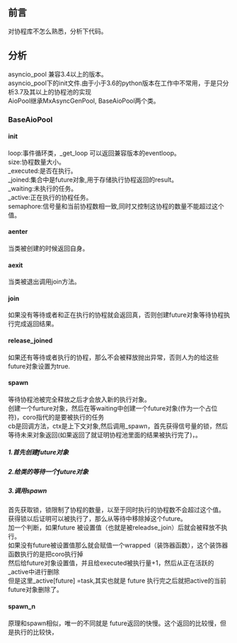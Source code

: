 ## 前言  
对协程库不怎么熟悉，分析下代码。  

## 分析  

asyncio_pool 兼容3.4以上的版本。  
asyncio_pool下的init文件.由于小于3.6的python版本在工作中不常用，于是只分析3.7及其以上的协程池的实现  
AioPool继承MxAsyncGenPool, BaseAioPool两个类。  
### BaseAioPool  
#### init
loop:事件循环类，_get_loop 可以返回兼容版本的eventloop。  
size:协程数量大小。  
_executed:是否在执行。  
_joined:集合中是future对象,用于存储执行协程返回的result。  
_waiting:未执行的任务。  
_active:正在执行的协程任务。  
semaphore:信号量和当前协程数相一致,同时又控制这协程的数量不能超过这个值。  
#### aenter  
当类被创建的时候返回自身。  
#### aexit  
当类被退出调用join方法。  
#### join  
如果没有等待或者和正在执行的协程就会返回真，否则创建future对象等待协程执行完成返回结果。  
#### release_joined
如果还有等待或者执行的协程，那么不会被释放抛出异常，否则人为的给这些future对象设置为true.  
#### spawn  
等待协程池被完全释放之后才会放入新的执行对象。  
创建一个furture对象，然后在等waiting中创建一个future对象(作为一个占位符)，coro指代的是要被执行的任务  
cb是回调方法，ctx是上下文对象,然后调用_spawn，首先获得信号量的锁，然后等待未来对象返回(如果返回了就证明协程池里面的结果被执行完了)，。  
##### 1.首先创建future对象  
##### 2.给类的等待一个future对象  

##### 3.调用spawn  
首先获取锁，锁限制了协程的数量，以至于同时执行的协程数不会超过这个值。  
获得锁以后证明可以被执行了，那么从等待中移除掉这个future。  
加一个判断，如果future 被设置值（也就是被releadse_join）后就会被释放不执行。  
如果没有future被设置值那么就会赋值一个wrapped（装饰器函数），这个装饰器函数执行的是把coro执行掉  
然后给future对象设置值，并且给executed被执行量+1，然后从正在活跃的_active中进行删除  
但是这里_active[future]  =task,其实也就是 future 执行完之后就把active的当前future对象删除了。  

#### spawn_n
原理和spawn相似，唯一的不同就是 future返回的快慢。这个返回的比较慢，但是执行的比较快，



